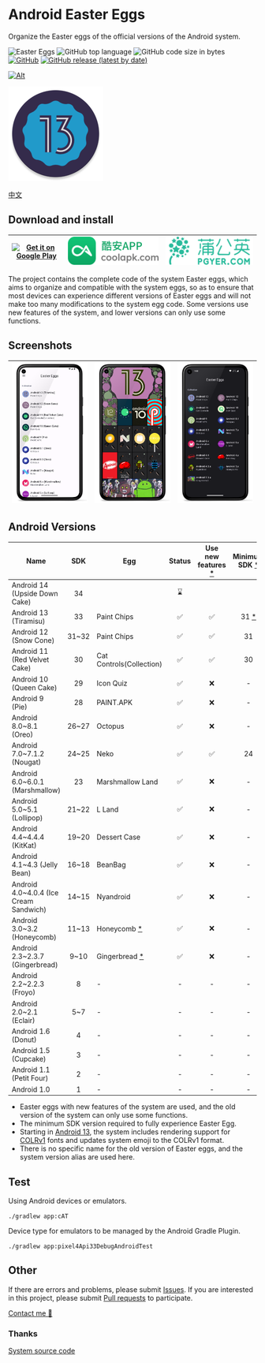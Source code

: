 # Android Easter Eggs

Organize the Easter eggs of the official versions of the Android system.

![Easter Eggs](https://img.shields.io/badge/Android-Easter%20Eggs-red?logo=android) ![GitHub top language](https://img.shields.io/github/languages/top/hushenghao/AndroidEasterEggs?logo=kotlin)
![GitHub code size in bytes](https://img.shields.io/github/languages/code-size/hushenghao/AndroidEasterEggs) [![GitHub](https://img.shields.io/github/license/hushenghao/AndroidEasterEggs)](https://github.com/hushenghao/AndroidEasterEggs/blob/master/LICENSE) [![GitHub release (latest by date)](https://img.shields.io/github/v/release/hushenghao/AndroidEasterEggs)](https://github.com/hushenghao/AndroidEasterEggs/releases)

[![Alt](https://repobeats.axiom.co/api/embed/66c4053d3e594aed0242e0bac779378ef4da9129.svg "Repobeats analytics image")](https://github.com/hushenghao/AndroidEasterEggs/pulse)

![logo](./images/ic_launcher_round.png)

[中文](./README_zh.md)

## Download and install

| [![Get it on Google Play](https://play.google.com/intl/en_us/badges/static/images/badges/en_badge_web_generic.png)](https://play.google.com/store/apps/details?id=com.dede.android_eggs&utm_source=Github&pcampaignid=pcampaignidMKT-Other-global-all-co-prtnr-py-PartBadge-Mar2515-1) | [![](./images/badge_coolapk.png)](https://www.coolapk.com/apk/com.dede.android_eggs) | [![Beta](./images/badge_pgyer.png)](https://www.pgyer.com/eggs) |
|----------------------------------------------------------------------------------------------------------------------------------------------------------------------------------------------------------------------------------------------------------------------------------------|--------------------------------------------------------------------------------------|-----------------------------------------------------------------|

The project contains the complete code of the system Easter eggs, which aims to organize and compatible with the system eggs, so as to ensure that most devices can experience different versions of Easter eggs and will not make too many modifications to the system egg code. Some versions use new features of the system, and lower versions can only use some functions.

## Screenshots

| ![](./fastlane/metadata/android/en-US/images/phoneScreenshots/2.png) | ![](./fastlane/metadata/android/en-US/images/phoneScreenshots/1.png) | ![](./fastlane/metadata/android/en-US/images/phoneScreenshots/3.png) |
|----------------------------------------------------------------------|----------------------------------------------------------------------|----------------------------------------------------------------------|

## Android Versions
| Name                                   |  SDK  | Egg                           | Status | Use new features [*](#id_new_features) | Minimum SDK [*](#id_full_egg_mini_sdk) |
|----------------------------------------|:-----:|-------------------------------|:------:|:--------------------------------------:|:--------------------------------------:|
| Android 14 (Upside Down Cake)          |  34   |                               |   ⌛️   |                                        |                                        |
| Android 13 (Tiramisu)                  |  33   | Paint Chips                   |   ✅    |                   ✅                    |     31 [*](#id_color_vector_fonts)     |
| Android 12 (Snow Cone)                 | 31~32 | Paint Chips                   |   ✅    |                   ✅                    |                   31                   |
| Android 11 (Red Velvet Cake)           |  30   | Cat Controls(Collection)      |   ✅    |                   ✅                    |                   30                   |
| Android 10 (Queen Cake)                |  29   | Icon Quiz                     |   ✅    |                   ❌                    |                   -                    |
| Android 9 (Pie)                        |  28   | PAINT.APK                     |   ✅    |                   ❌                    |                   -                    |
| Android 8.0~8.1 (Oreo)                 | 26~27 | Octopus                       |   ✅    |                   ❌                    |                   -                    |
| Android 7.0~7.1.2 (Nougat)             | 24~25 | Neko                          |   ✅    |                   ✅                    |                   24                   |
| Android 6.0~6.0.1 (Marshmallow)        |  23   | Marshmallow Land              |   ✅    |                   ❌                    |                   -                    |
| Android 5.0~5.1 (Lollipop)             | 21~22 | L Land                        |   ✅    |                   ❌                    |                   -                    |
| Android 4.4~4.4.4 (KitKat)             | 19~20 | Dessert Case                  |   ✅    |                   ❌                    |                   -                    |
| Android 4.1~4.3 (Jelly Bean)           | 16~18 | BeanBag                       |   ✅    |                   ❌                    |                   -                    |
| Android 4.0~4.0.4 (Ice Cream Sandwich) | 14~15 | Nyandroid                     |   ✅    |                   ❌                    |                   -                    |
| Android 3.0~3.2 (Honeycomb)            | 11~13 | Honeycomb [*](#id_egg_name)   |   ✅    |                   ❌                    |                   -                    |
| Android 2.3~2.3.7 (Gingerbread)        | 9~10  | Gingerbread [*](#id_egg_name) |   ✅    |                   ❌                    |                   -                    |
| Android 2.2~2.2.3 (Froyo)              |   8   | -                             |   -    |                   -                    |                   -                    |
| Android 2.0~2.1 (Eclair)               |  5~7  | -                             |   -    |                   -                    |                   -                    |
| Android 1.6 (Donut)                    |   4   | -                             |   -    |                   -                    |                   -                    |
| Android 1.5 (Cupcake)                  |   3   | -                             |   -    |                   -                    |                   -                    |
| Android 1.1 (Petit Four)               |   2   | -                             |   -    |                   -                    |                   -                    |
| Android 1.0                            |   1   | -                             |   -    |                   -                    |                   -                    |

* <span id='id_new_features'>Easter eggs with new features of the system are used, and the old version of the system can only use some functions.</span>
* <span id='id_full_egg_mini_sdk'>The minimum SDK version required to fully experience Easter Egg.</span>
* <span id='id_color_vector_fonts'>Starting in [Android 13](https://developer.android.google.cn/about/versions/13/features#color-vector-fonts), the system includes rendering support for [COLRv1](https://developer.chrome.com/blog/colrv1-fonts/) fonts and updates system emoji to the COLRv1 format.</span>
* <span id='id_egg_name'>There is no specific name for the old version of Easter eggs, and the system version alias are used here.</span>

## Test

Using Android devices or emulators.
```shell
./gradlew app:cAT
```

Device type for emulators to be managed by the Android Gradle Plugin.

```shell
./gradlew app:pixel4Api33DebugAndroidTest
```

## Other

If there are errors and problems, please submit [Issues](https://github.com/hushenghao/AndroidEasterEggs/issues). If you are interested in this project, please submit [Pull requests](https://github.com/hushenghao/AndroidEasterEggs/pulls) to participate.

[Contact me 📧](mailto:dede.hu@qq.com)

### Thanks
[System source code](https://github.com/aosp-mirror/platform_frameworks_base)

<!--
[🦖 T-Rex Run 3D](https://github.com/Priler/dino3d)
-->
